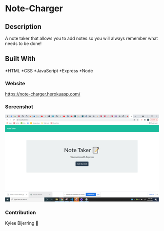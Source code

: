 # Note-Charger

## Description
A note taker that allows you to add notes so you will always remember what needs to be done!

## Built With
 *HTML
 *CSS
 *JavaScript
 *Express
 *Node
 
 
### Website
https://note-charger.herokuapp.com/

### Screenshot
![](Screenshot(21).png)

### Contribution
Kylee Bijerring 👻
